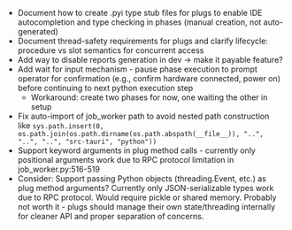 - Document how to create .pyi type stub files for plugs to enable IDE autocompletion and type checking in phases (manual creation, not auto-generated)
- Document thread-safety requirements for plugs and clarify lifecycle: procedure vs slot semantics for concurrent access
- Add way to disable reports generation in dev -> make it payable feature?
- Add wait for input mechanism - pause phase execution to prompt operator for confirmation (e.g., confirm hardware connected, power on) before continuing to next python execution step
  - Workaround: create two phases for now, one waiting the other in setup
- Fix auto-import of job_worker path to avoid nested path construction like `sys.path.insert(0, os.path.join(os.path.dirname(os.path.abspath(__file__)), "..", "..", "..", "src-tauri", "python"))`
- Support keyword arguments in plug method calls - currently only positional arguments work due to RPC protocol limitation in job_worker.py:516-519
- Consider: Support passing Python objects (threading.Event, etc.) as plug method arguments? Currently only JSON-serializable types work due to RPC protocol. Would require pickle or shared memory. Probably not worth it - plugs should manage their own state/threading internally for cleaner API and proper separation of concerns.
